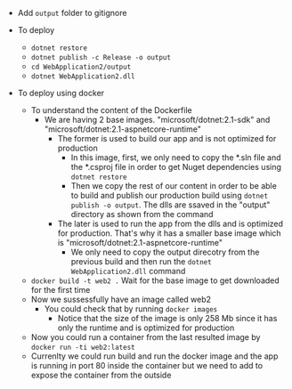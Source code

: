 * Add `output` folder to gitignore
* To deploy
    * `dotnet restore`
    * `dotnet publish -c Release -o output`
    * `cd WebApplication2/output`
    * `dotnet WebApplication2.dll`

* To deploy using docker
    * To understand the content of the Dockerfile
        * We are having 2 base images. "microsoft/dotnet:2.1-sdk" and "microsoft/dotnet:2.1-aspnetcore-runtime"
            * The former is used to build our app and is not optimized for production 
                * In this image, first, we only need to copy the *.sln file and the *.csproj file in order to get Nuget dependencies using `dotnet restore`
                * Then we copy the rest of our content in order to be able to build and publish our production build using `dotnet publish -o output`. The dlls are ssaved in the "output" directory as shown from the command
            * The later is used to run the app from the dlls and is optimized for production. That's why it has a smaller base image which is "microsoft/dotnet:2.1-aspnetcore-runtime"
                * We only need to copy the output direcotry from the previous build and then run the `dotnet WebApplication2.dll` command
    * `docker build -t web2 .` Wait for the base image to get downloaded for the first time
    * Now we sussessfully have an image called web2
        * You could check that by running `docker images`
            * Notice that the size of the image is only 258 Mb since it has only the runtime and is optimized for production
    * Now you could run a container from the last resulted image by `docker run -ti web2:latest`
    * Currenlty we could run build and run the docker image and the app is running in port 80 inside the container but we need to add to expose the container from the outside
  